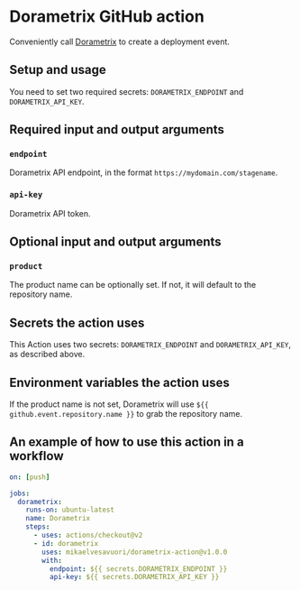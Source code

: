 # Dorametrix GitHub action

Conveniently call [Dorametrix](https://github.com/mikaelvesavuori/dorametrix) to create a deployment event.

## Setup and usage

You need to set two required secrets: `DORAMETRIX_ENDPOINT` and `DORAMETRIX_API_KEY`.

## Required input and output arguments

### `endpoint`

Dorametrix API endpoint, in the format `https://mydomain.com/stagename`.

### `api-key`

Dorametrix API token.

## Optional input and output arguments

### `product`

The product name can be optionally set. If not, it will default to the repository name.

## Secrets the action uses

This Action uses two secrets: `DORAMETRIX_ENDPOINT` and `DORAMETRIX_API_KEY`, as described above.

## Environment variables the action uses

If the product name is not set, Dorametrix will use `${{ github.event.repository.name }}` to grab the repository name.

## An example of how to use this action in a workflow

```yml
on: [push]

jobs:
  dorametrix:
    runs-on: ubuntu-latest
    name: Dorametrix
    steps:
      - uses: actions/checkout@v2
      - id: dorametrix
        uses: mikaelvesavuori/dorametrix-action@v1.0.0
        with:
          endpoint: ${{ secrets.DORAMETRIX_ENDPOINT }}
          api-key: ${{ secrets.DORAMETRIX_API_KEY }}
```

